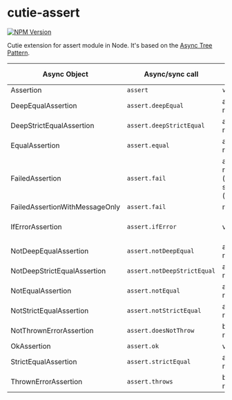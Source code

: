 # cutie-assert

[![NPM Version][npm-image]][npm-url]

Cutie extension for assert module in Node. It's based on the [Async Tree Pattern](https://github.com/Guseyn/async-tree-patern/blob/master/Async_Tree_Patern.pdf).


| Async Object  | Async/sync call | Parameters | Representation result |
| ------------- | ----------------| ---------- | --------------------- |
| Assertion     | `assert` | `value, message` | value |
| DeepEqualAssertion | `assert.deepEqual` | actual, expected, message | actual |
| DeepStrictEqualAssertion | `assert.deepStrictEqual` | actual, expected, message | actual |
| EqualAssertion | `assert.equal` | actual, expected, message | actual |
| FailedAssertion | `assert.fail` | actual, expected, message, operator ('!='), stackStartFunction (assert.fail) | thrown error |
| FailedAssertionWithMessageOnly | `assert.fail` | message | thrown error |
| IfErrorAssertion | `assert.ifError` | value | thrown error or value(if it's false) |
| NotDeepEqualAssertion | `assert.notDeepEqual` | actual, expected, message | actual |
| NotDeepStrictEqualAssertion| `assert.notDeepStrictEqual` | actual, expected, message | actual |
| NotEqualAssertion| `assert.notEqual` | actual, expected, message | actual |
| NotStrictEqualAssertion | `assert.notStrictEqual` | actual, expected, message | actual |
| NotThrownErrorAssertion | `assert.doesNotThrow` | block, error, message | block |
| OkAssertion | `assert.ok` | value, message  | value |
| StrictEqualAssertion | `assert.strictEqual` | actual, expected, message | actual |
| ThrownErrorAssertion | `assert.throws` | block, error, message | block |

[npm-image]: https://img.shields.io/npm/v/@guseyn/cutie-assert.svg
[npm-url]: https://npmjs.org/package/@guseyn/cutie-assert
